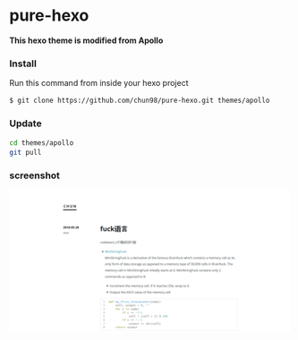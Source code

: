 # pure-hexo
**This hexo theme is modified from Apollo**

### Install

Run this command from inside your hexo project
``` bash
$ git clone https://github.com/chun98/pure-hexo.git themes/apollo
```

### Update

``` bash
cd themes/apollo
git pull
```
### screenshot

![](/screenshot.png)
